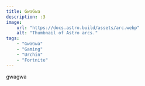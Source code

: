 ```yaml
---
title: GwaGwa
description: :3
image:
    url: "https://docs.astro.build/assets/arc.webp"
    alt: "Thumbnail of Astro arcs."
tags:
    - "GwaGwa"
    - "Gaming"
    - "Urchin"
    - "Fortnite"
---
```


gwagwa
